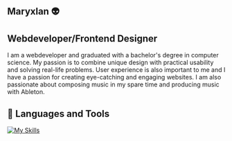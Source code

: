 ## Maryxlan :alien:

## Webdeveloper/Frontend Designer  

I am a webdeveloper and graduated with a bachelor's degree in computer science. My passion is to combine unique design with practical usability and solving real-life problems. User experience is also important to me and I have a passion for creating eye-catching and engaging websites. I am also passionate about composing music in my spare time and producing music with Ableton.


## :star2: Languages and Tools

[![My Skills](https://skillicons.dev/icons?i=cpp,js,html,css,php,mysql,github,vscode,pug,ableton&theme=dark)](https://skillicons.dev)
<!--
**Maryxlan/Maryxlan** is a ✨ _special_ ✨ repository because its `README.md` (this file) appears on your GitHub profile.

Here are some ideas to get you started:

- 🔭 I’m currently working on ...
- 🌱 I’m currently learning ...
- 👯 I’m looking to collaborate on ...
- 🤔 I’m looking for help with ...
- 💬 Ask me about ...
- 📫 How to reach me: ...
- 😄 Pronouns: ...
- ⚡ Fun fact: ...
-->
